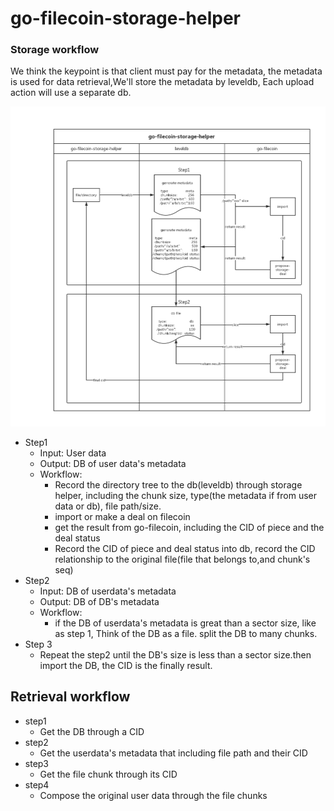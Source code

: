 # go-filecoin-storage-helper

### Storage workflow

We think the keypoint is that client must pay for the metadata, the metadata is used for data retrieval,We'll store the metadata by leveldb, Each upload action will use a separate db.



![](/picture/storage-helper-workflow.jpg)

- Step1
  - Input: User data
  - Output: DB of user data's metadata 
  - Workflow:
    - Record the directory tree to the db(leveldb) through storage helper, including the chunk size, type(the metadata if from user data or db), file path/size.
    - import or make a deal on filecoin
    - get the result from go-filecoin, including the CID of piece and the deal status
    - Record the CID of piece and deal status into db, record  the CID relationship to the original file(file that belongs to,and chunk's seq)
- Step2
  - Input: DB of userdata's metadata
  - Output: DB of DB's metadata
  - Workflow:
    - if the DB of userdata's metadata is great than a sector size,  like as step 1, Think of the DB as a file. split the DB to many chunks.
- Step 3
  - Repeat the step2 until the DB's size is less than a sector size.then import the DB, the CID is the finally result.



## Retrieval workflow

- step1
  - Get the DB through a CID
- step2
  - Get the userdata's metadata that including file path and their CID
- step3
  - Get the file chunk through its CID
- step4
  - Compose the original user data through the file chunks